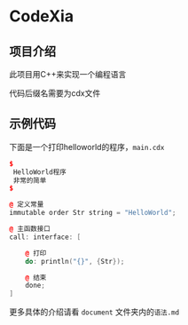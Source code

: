 # CodeXia

## 项目介绍

此项目用C++来实现一个编程语言

代码后缀名需要为cdx文件

## 示例代码

下面是一个打印helloworld的程序，`main.cdx`

```c++
$
 HelloWorld程序
 非常的简单
$

@ 定义常量
immutable order Str string = "HelloWorld";

@ 主函数接口
call: interface: [

    @ 打印
    do: println("{}", {Str});

    @ 结束
    done;
]
```

更多具体的介绍请看 `document` 文件夹内的`语法.md`
